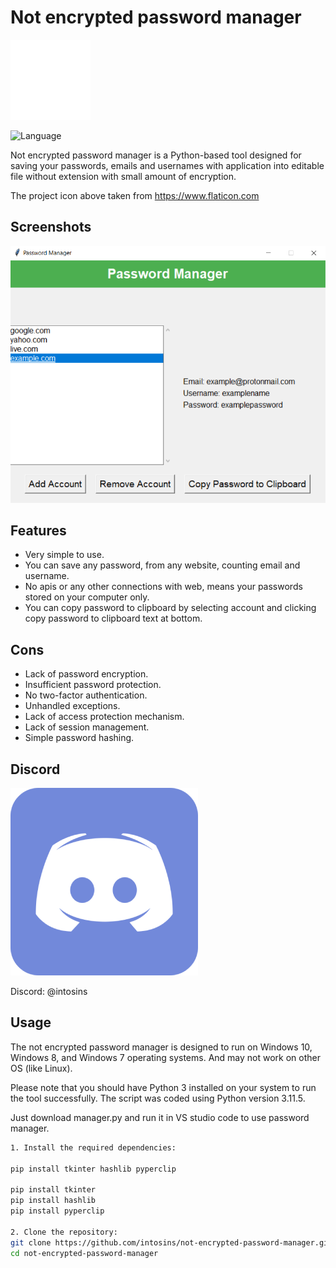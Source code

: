 # Not encrypted password manager

![Icon1](icons/projecticon.png)

![Language](https://img.shields.io/badge/language-Python-blue)

Not encrypted password manager is a Python-based tool designed for saving your passwords, emails and usernames with application into editable file without extension with small amount of encryption.

The project icon above taken from https://www.flaticon.com

## Screenshots

![Project1](icons/project.png)

## Features

- Very simple to use.
- You can save any password, from any website, counting email and username.
- No apis or any other connections with web, means your passwords stored on your computer only.
- You can copy password to clipboard by selecting account and clicking copy password to clipboard text at bottom.

## Cons

- Lack of password encryption.
- Insufficient password protection.
- No two-factor authentication.
- Unhandled exceptions.
- Lack of access protection mechanism.
- Lack of session management.
- Simple password hashing.

## Discord

![Icon2](icons/discord.png)

Discord: @intosins
  
## Usage

The not encrypted password manager is designed to run on Windows 10, Windows 8, and Windows 7 operating systems. And may not work on other OS (like Linux).

Please note that you should have Python 3 installed on your system to run the tool successfully. The script was coded using Python version 3.11.5.

Just download manager.py and run it in VS studio code to use password manager.

```bash
1. Install the required dependencies:

pip install tkinter hashlib pyperclip

pip install tkinter
pip install hashlib
pip install pyperclip

2. Clone the repository:
git clone https://github.com/intosins/not-encrypted-password-manager.git
cd not-encrypted-password-manager
